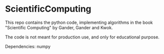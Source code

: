 # ScientificComputing

This repo contains the python code, implementing algorithms in the book "Scientific Computing" by Gander, Gander and Kwok.

The code is not meant for production use, and only for educational purpose.

Dependencies:
numpy
